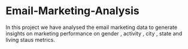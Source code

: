 # Email-Marketing-Analysis
In this project we have analysed the email marketing data to generate insights on marketing performance on gender , activity , city , state and living staus metrics.
